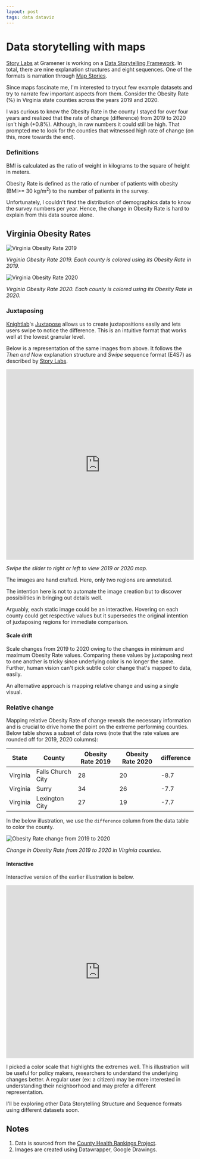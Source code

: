 ```yaml
---
layout: post
tags: data dataviz
---
```


# Data storytelling with maps

[Story Labs](https://gramener.com/storylabs/) at Gramener is working on a [Data Storytelling Framework](https://gramener.com/storylabs-publications/defining-data-storytelling). In total, there are nine explanation structures and eight sequences. One of the formats is narration through [Map Stories](https://gramener.com/storylabs-publications/map-stories).

Since maps fascinate me, I'm interested to tryout few example datasets and try to narrate few important aspects from them. Consider the Obesity Rate (%) in Virginia state counties across the years 2019 and 2020.

I was curious to know the Obesity Rate in the county I stayed for over four years and realized that the rate of change (difference) from 2019 to 2020 isn't high (+0.8%). Although, in raw numbers it could still be high. That prompted me to look for the counties that witnessed high rate of change (on this, more towards the end).

### Definitions

BMI is calculated as the ratio of weight in kilograms to the square of height in meters.

Obesity Rate is defined as the ratio of number of patients with obesity (BMI>= 30 kg/m<sup>2</sup>) to the number of patients in the survey.

Unfortunately, I couldn't find the distribution of demographics data to know the survey numbers per year. Hence, the change in Obesity Rate is hard to explain from this data source alone.

## Virginia Obesity Rates

![Virginia Obesity Rate 2019](https://i.postimg.cc/6pRpmwP0/virginia-obesity-2019.png)

*Virginia Obesity Rate 2019. Each county is colored using its Obesity Rate in 2019.*

![Virginia Obesity Rate 2020](https://i.postimg.cc/wTnB23wM/virginia-obesity-2020.png)

*Virginia Obesity Rate 2020. Each county is colored using its Obesity Rate in 2020.*

### Juxtaposing

[Knightlab](https://knightlab.northwestern.edu/)'s [Juxtapose](https://juxtapose.knightlab.com/) allows us to create juxtapositions easily and lets users swipe to notice the difference. This is an intuitive format that works well at the lowest granular level.

Below is a representation of the same images from above. It follows the _Then and Now_ explanation structure and _Swipe_ sequence format (E4S7) as described by [Story Labs](https://gramener.com/storylabs-publications/defining-data-storytelling).

<iframe frameborder="0" class="juxtapose" width="100%" height="511" src="https://cdn.knightlab.com/libs/juxtapose/latest/embed/index.html?uid=56c8ed98-8556-11eb-83c8-ebb5d6f907df"></iframe>

*Swipe the slider to right or left to view 2019 or 2020 map*.

The images are hand crafted. Here, only two regions are annotated.

The intention here is not to automate the image creation but to discover possibilities in bringing out details well.

Arguably, each static image could be an interactive. Hovering on each county could get respective values but it supersedes the original intention of juxtaposing regions for immediate comparison.

#### Scale drift

Scale changes from 2019 to 2020 owing to the changes in minimum and maximum Obesity Rate values. Comparing these values by juxtaposing next to one another is tricky since underlying color is no longer the same. Further, human vision can't pick subtle color change that's mapped to data, easily.

An alternative approach is mapping relative change and using a single visual. 

### Relative change

Mapping relative Obesity Rate of change reveals the necessary information and is crucial to drive home the point on the extreme performing counties. Below table shows a subset of data rows (note that the rate values are rounded off for 2019, 2020 columns):

| State | County | Obesity Rate 2019 | Obesity Rate 2020 | difference |
| ----- | ------ | -------------- | -------------- | ---------- |
| Virginia | Falls Church City | 28 | 20 | -8.7
| Virginia | Surry | 34 | 26 | -7.7 |
| Virginia | Lexington City | 27 | 19 | -7.7 |

In the below illustration, we use the `difference` column from the data table to color the county.

![Obesity Rate change from 2019 to 2020](https://user-images.githubusercontent.com/1143687/111248307-a54ffe00-862f-11eb-99dd-834fcbf21264.png)

*Change in Obesity Rate from 2019 to 2020 in Virginia counties*.

#### Interactive

Interactive version of the earlier illustration is below.

<iframe title="Obesity Rate change in Virginia counties from 2019 to 2020" aria-label="Map" id="datawrapper-chart-aIN3l" src="https://datawrapper.dwcdn.net/aIN3l/1/" scrolling="no" frameborder="0" style="width: 0; min-width: 100% !important; border: none;" height="464"></iframe><script type="text/javascript">!function(){"use strict";window.addEventListener("message",(function(a){if(void 0!==a.data["datawrapper-height"])for(var e in a.data["datawrapper-height"]){var t=document.getElementById("datawrapper-chart-"+e)||document.querySelector("iframe[src*='"+e+"']");t&&(t.style.height=a.data["datawrapper-height"][e]+"px")}}))}();
</script>

I picked a color scale that highlights the extremes well. This illustration will be useful for policy makers, researchers to understand the underlying changes better. A regular user (ex: a citizen) may be more interested in understanding their neighborhood and may prefer a different representation.

I'll be exploring other Data Storytelling Structure and Sequence formats using different datasets soon.

## Notes

1. Data is sourced from the [County Health Rankings Project](https://www.countyhealthrankings.org/).
2. Images are created using Datawrapper, Google Drawings.
